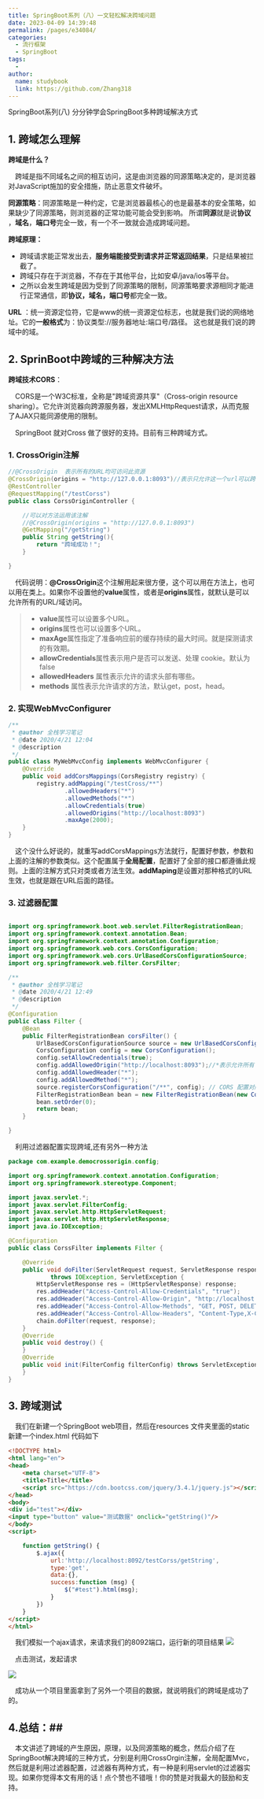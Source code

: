 ```yaml
---
title: SpringBoot系列（八）一文轻松解决跨域问题
date: 2023-04-09 14:39:48
permalink: /pages/e34084/
categories:
  - 流行框架
  - SpringBoot
tags:
  - 
author: 
  name: studybook
  link: https://github.com/Zhang318
---
```

SpringBoot系列(八) 分分钟学会SpringBoot多种跨域解决方式

## 1. 跨域怎么理解 ##

**跨域是什么？**

&emsp;跨域是指不同域名之间的相互访问，这是由浏览器的同源策略决定的，是浏览器对JavaScript施加的安全措施，防止恶意文件破坏。

**同源策略**：同源策略是一种约定，它是浏览器最核心的也是最基本的安全策略，如果缺少了同源策略，则浏览器的正常功能可能会受到影响。
所谓**同源**就是说**协议** ，**域名**，**端口号**完全一致，有一个不一致就会造成跨域问题。

**跨域原理：**
- 跨域请求能正常发出去，**服务端能接受到请求并正常返回结果**，只是结果被拦截了。
- 跨域只存在于浏览器，不存在于其他平台，比如安卓/java/ios等平台。
- 之所以会发生跨域是因为受到了同源策略的限制，同源策略要求源相同才能进行正常通信，即**协议，域名，端口号**都完全一致。

**URL** ：统一资源定位符，它是www的统一资源定位标志，也就是我们说的网络地址。它的**一般格式**为：协议类型://服务器地址:端口号/路径。
这也就是我们说的跨域中的域。

## 2. SprinBoot中跨域的三种解决方法 ##

**跨域技术CORS**：

&emsp;CORS是一个W3C标准，全称是"跨域资源共享"（Cross-origin resource sharing）。它允许浏览器向跨源服务器，发出XMLHttpRequest请求，从而克服了AJAX只能同源使用的限制。

&emsp;SpringBoot 就对Cross 做了很好的支持。目前有三种跨域方式。
### 1. CrossOrigin注解 ###
```java
//@CrossOrigin  表示所有的URL均可访问此资源
@CrossOrigin(origins = "http://127.0.0.1:8093")//表示只允许这一个url可以跨域访问这个controller
@RestController
@RequestMapping("/testCorss")
public class CorssOriginController {

    //可以对方法运用该注解
    //@CrossOrigin(origins = "http://127.0.0.1:8093")
    @GetMapping("/getString")
    public String getString(){
        return "跨域成功！";
    }

}
```
&emsp;代码说明：**@CrossOrigin**这个注解用起来很方便，这个可以用在方法上，也可以用在类上。如果你不设置他的**value**属性，或者是**origins**属性，就默认是可以允许所有的URL/域访问。
>- **value**属性可以设置多个URL。
>- **origins**属性也可以设置多个URL。
>- **maxAge**属性指定了准备响应前的缓存持续的最大时间。就是探测请求的有效期。
>- **allowCredentials**属性表示用户是否可以发送、处理 cookie。默认为false
>- **allowedHeaders** 属性表示允许的请求头部有哪些。
>- **methods** 属性表示允许请求的方法，默认get，post，head。

### 2. 实现WebMvcConfigurer ###
```java
/**
 * @author 全栈学习笔记
 * @date 2020/4/21 12:04
 * @description
 */
public class MyWebMvcConfig implements WebMvcConfigurer {
    @Override
    public void addCorsMappings(CorsRegistry registry) {
        registry.addMapping("/testCross/**")
                .allowedHeaders("*")
                .allowedMethods("*")
                .allowCredentials(true)
                .allowedOrigins("http://localhost:8093")
                .maxAge(2000);
    }
}
```
&emsp;这个没什么好说的，就重写addCorsMappings方法就行，配置好参数，参数和上面的注解的参数类似。这个配置属于**全局配置**，配置好了全部的接口都遵循此规则。上面的注解方式只对类或者方法生效。**addMaping**是设置对那种格式的URL生效，也就是跟在URL后面的路径。

### 3. 过滤器配置 ###
```java

import org.springframework.boot.web.servlet.FilterRegistrationBean;
import org.springframework.context.annotation.Bean;
import org.springframework.context.annotation.Configuration;
import org.springframework.web.cors.CorsConfiguration;
import org.springframework.web.cors.UrlBasedCorsConfigurationSource;
import org.springframework.web.filter.CorsFilter;

/**
 * @author 全栈学习笔记
 * @date 2020/4/21 12:49
 * @description
 */
@Configuration
public class Filter {
    @Bean
    public FilterRegistrationBean corsFilter() {
        UrlBasedCorsConfigurationSource source = new UrlBasedCorsConfigurationSource();
        CorsConfiguration config = new CorsConfiguration();
        config.setAllowCredentials(true);
        config.addAllowedOrigin("http://localhost:8093");//*表示允许所有
        config.addAllowedHeader("*");
        config.addAllowedMethod("*");
        source.registerCorsConfiguration("/**", config); // CORS 配置对所有接口都有效
        FilterRegistrationBean bean = new FilterRegistrationBean(new CorsFilter(source));
        bean.setOrder(0);
        return bean;
    }

}
```
&emsp;利用过滤器配置实现跨域,还有另外一种方法
```java
package com.example.democrossorigin.config;

import org.springframework.context.annotation.Configuration;
import org.springframework.stereotype.Component;

import javax.servlet.*;
import javax.servlet.FilterConfig;
import javax.servlet.http.HttpServletRequest;
import javax.servlet.http.HttpServletResponse;
import java.io.IOException;

@Configuration
public class CorssFilter implements Filter {

    @Override
    public void doFilter(ServletRequest request, ServletResponse response, FilterChain chain)
            throws IOException, ServletException {
        HttpServletResponse res = (HttpServletResponse) response;
        res.addHeader("Access-Control-Allow-Credentials", "true");
        res.addHeader("Access-Control-Allow-Origin", "http://localhost:8093");
        res.addHeader("Access-Control-Allow-Methods", "GET, POST, DELETE, PUT");
        res.addHeader("Access-Control-Allow-Headers", "Content-Type,X-CAF-Authorization-Token,sessionToken,X-TOKEN");
        chain.doFilter(request, response);
    }
    @Override
    public void destroy() {
    }
    @Override
    public void init(FilterConfig filterConfig) throws ServletException {
    }
}

```

## 3. 跨域测试 ##
&emsp;我们在新建一个SpringBoot web项目，然后在resources 文件夹里面的static 新建一个index.html
代码如下
```html
<!DOCTYPE html>
<html lang="en">
<head>
    <meta charset="UTF-8">
    <title>Title</title>
    <script src="https://cdn.bootcss.com/jquery/3.4.1/jquery.js"></script>
</head>
<body>
<div id="test"></div>
<input type="button" value="测试数据" onclick="getString()"/>
</body>
<script>

    function getString() {
        $.ajax({
            url:'http://localhost:8092/testCorss/getString',
            type:'get',
            data:{},
            success:function (msg) {
                $("#test").html(msg);
            }
        })
    }
</script>
</html>
```
&emsp;我们模拟一个ajax请求，来请求我们的8092端口，运行新的项目结果
![](image/八/结果.png)

&emsp;点击测试，发起请求

![](image/八/结果1.png)

&emsp;成功从一个项目里面拿到了另外一个项目的数据，就说明我们的跨域是成功了的。
## 4.总结：##
&emsp;本文讲述了跨域的产生原因，原理，以及同源策略的概念，然后介绍了在SpringBoot解决跨域的三种方式，分别是利用CrossOrgin注解，全局配置Mvc，然后就是利用过滤器配置，过滤器有两种方式，有一种是利用servlet的过滤器实现。如果你觉得本文有用的话！点个赞也不错哦！你的赞是对我最大的鼓励和支持。

